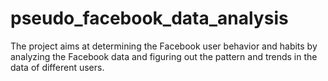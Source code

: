 # pseudo_facebook_data_analysis
The project aims at determining the Facebook user behavior and habits by analyzing the Facebook data and figuring out the pattern and trends in the data of different users. 
